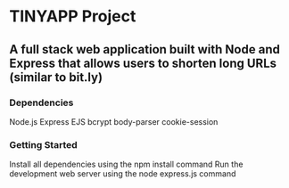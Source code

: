 # TINYAPP Project 

## A full stack web application built with Node and Express that allows users to shorten long URLs (similar to bit.ly)

### Dependencies
Node.js
Express
EJS
bcrypt
body-parser
cookie-session

### Getting Started

Install all dependencies using the npm install command
Run the development web server using the node express.js command